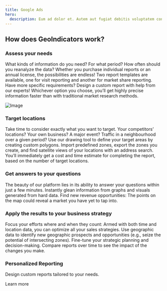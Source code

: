 ```yaml
---
title: Google Ads
hero:
  description: Eum ad dolor et. Autem aut fugiat debitis voluptatem consequuntur sit. Et veritatis id.
---
```


## How does GeoIndicators work?

### Assess your needs

What kinds of information do you need? For what period? How often should you reanalyze the data? Whether you purchase individual reports or an annual license, the possibilities are endless! Two report templates are available, one for visit reporting and another for market share reporting. Have more specific requirements? Design a custom report with help from our experts! Whichever option you choose, you’ll get highly precise information faster than with traditional market research methods.

![Image](/assets/img/hero.png)

### Target locations

Take time to consider exactly what you want to target. Your competitors’ locations? Your own business? A major event? Traffic in a neighbourhood over a given period? Use our drawing tool to define your target areas by creating custom polygons. Import predefined zones, export the zones you create, and find satellite views of your locations with an address search. You’ll immediately get a cost and time estimate for completing the report, based on the number of target locations.

### Get answers to your questions

The beauty of our platform lies in its ability to answer your questions within just a few minutes. Instantly glean information from graphs and visuals generated from hard data. Find new revenue opportunities: The points on the map could reveal a market you have yet to tap into.

### Apply the results to your business strategy

Focus your efforts where and when they count: Armed with both time and location data, you can optimize all your sales strategies. Use geographic data to identify new geographic prospects and opportunities (e.g., seize the potential of intersecting zones). Fine-tune your strategic planning and decision-making. Compare reports over time to see the impact of the changes you make.

### Personalized Reporting

Design custom reports tailored to your needs.

Learn more 

